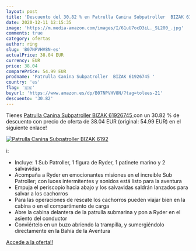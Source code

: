 ```yaml
---
layout: post
title: 'Descuento del 30.82 % en Patrulla Canina Subpatroller  BIZAK 6192'
date: 2020-12-11 12:15:35
image: 'https://m.media-amazon.com/images/I/61uU7ocD3iL._SL200_.jpg'
comments: true
category: ofertas
author: ring
slug: 'B07NPVHV8N-es'
actualPrice: 38.04 EUR
currency: EUR
price: 38.04
comparePrice: 54.99 EUR
prodname: 'Patrulla Canina Subpatroller  BIZAK 61926745 '
country: 'es'
flag: '🇪🇸'
buyurl: 'https://www.amazon.es/dp/B07NPVHV8N/?tag=tolees-21'
descuento: '30.82'
---
```


Tienes [Patrulla Canina Subpatroller  BIZAK 61926745 ](https://www.amazon.es/dp/B07NPVHV8N/?tag=tolees-21) con un 30.82 % de descuento con precio de oferta de 38.04 EUR (original: 54.99 EUR) en el siguiente enlace!

[![Patrulla Canina Subpatroller  BIZAK 6192](https://m.media-amazon.com/images/I/61uU7ocD3iL._SL200_.jpg)](https://www.amazon.es/dp/B07NPVHV8N/?tag=tolees-21)

ℹ️:

- Incluye: 1 Sub Patroller, 1 figura de Ryder, 1 patinete marino y 2 salvavidas
- Acompaña a Ryder en emocionantes misiones en el increible Sub Patroller; con luces intermitentes y sonidos está listo para la aventura
- Empuja el periscopio hacia abajo y los salvavidas saldrán lanzados para salvar a los cachorros
- Para las operaciones de rescate los cachorros pueden viajar bien en la cabina o en el compartimento de carga
- Abre la cabina delantera de la patrulla submarina y pon a Ryder en el asiento del conductor
- Conviértelo en un buzo abriendo la trampilla, y sumergiéndolo directamente en la Bahía de la Aventura

[Accede a la oferta!!](https://www.amazon.es/dp/B07NPVHV8N/?tag=tolees-21)
